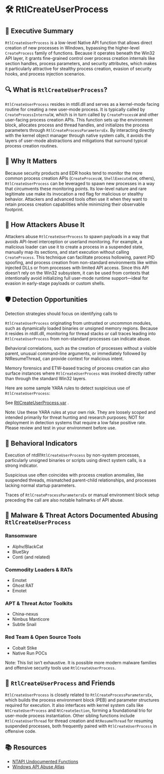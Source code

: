 # 🛠️ RtlCreateUserProcess
## 🚀 Executive Summary

`RtlCreateUserProcess` is a low-level Native API function that allows direct creation of new processes in Windows, bypassing the higher-level `CreateProcess` family of functions. Because it operates beneath the Win32 API layer, it grants fine-grained control over process creation internals like section handles, process parameters, and security attributes, which makes it particularly attractive for stealthy process creation, evasion of security hooks, and process injection scenarios.

## 🔍 What is `RtlCreateUserProcess`?

`RtlCreateUserProcess` resides in ntdll.dll and serves as a kernel-mode facing routine for creating a new user-mode process. It is typically called by `CreateProcessInternalW`, which is in turn called by `CreateProcessW` and other user-facing process creation APIs. This function sets up the environment block, allocates process and thread handles, and initializes the process parameters through `RtlCreateProcessParametersEx`. By interacting directly with the kernel object manager through native system calls, it avoids the layers of user-mode abstractions and mitigations that surround typical process creation routines.

## 🚩 Why It Matters

Because security products and EDR hooks tend to monitor the more common process creation APIs (`CreateProcessW`, `ShellExecuteExW`, others), `RtlCreateUserProcess` can be leveraged to spawn new processes in a way that circumvents these monitoring points. Its low-level nature and rare legitimate use make its invocation a red flag for malicious or stealthy behavior. Attackers and advanced tools often use it when they want to retain process creation capabilities while minimizing their observable footprint.

## 🧬 How Attackers Abuse It
Attackers abuse `RtlCreateUserProcess` to spawn payloads in a way that avoids API-level interception or userland monitoring. For example, a malicious loader can use it to create a process in a suspended state, manually map its sections, and start execution without calling `CreateProcess`. This technique can facilitate process hollowing, parent PID spoofing, and process creation from non-standard environments like within injected DLLs or from processes with limited API access. Since this API doesn’t rely on the Win32 subsystem, it can be used from contexts that intentionally avoid initializing full user-mode runtime support—ideal for evasion in early-stage payloads or custom shells.

## 🛡️ Detection Opportunities

Detection strategies should focus on identifying calls to 

`RtlCreateUserProcess` originating from untrusted or uncommon modules, such as dynamically loaded binaries or unsigned memory regions. Because it resides in ntdll.dll, monitoring for thread stacks or call traces leading into `RtlCreateUserProcess` from non-standard processes can indicate abuse. 

Behavioral correlations, such as the creation of processes without a visible parent, unusual command-line arguments, or immediately followed by NtResumeThread, can provide context for malicious intent. 

Memory forensics and ETW-based tracing of process creation can also surface instances where `RtlCreateUserProcess` was invoked directly rather than through the standard Win32 layers.

Here are some sample YARA rules to detect suspicious use of `RtlCreateUserProcess`:

See [RtlCreateUserProcess.yar]()
.

Note: Use these YARA rules at your own risk. They are loosely scoped and intended primarily for threat hunting and research purposes; NOT for deployment in detection systems that require a low false positive rate. Please review and test in your environment before use.

## 🐾 Behavioral Indicators

Execution of ntdll!`RtlCreateUserProcess` by non-system processes, particularly unsigned binaries or scripts using direct system calls, is a strong indicator. 

Suspicious use often coincides with process creation anomalies, like suspended threads, mismatched parent-child relationships, and processes lacking normal startup parameters. 

Traces of `RtlCreateProcessParametersEx` or manual environment block setup preceding the call are also notable hallmarks of API abuse.

## 🦠 Malware & Threat Actors Documented Abusing `RtlCreateUserProcess`

### Ransomware
- Alphv/BlackCat
- BlueSky
- Conti (and related)

### Commodity Loaders & RATs
- Emotet
- Ghost RAT
- Emotet

### APT & Threat Actor Toolkits
- China-nexus
- Nimbus Manticore
- Subtle Snail

### Red Team & Open Source Tools
- Cobalt Stike
- Native Run POCs

Note: This list isn’t exhaustive. It is possible more modern malware families and offensive security tools use `RtlCreateUserProcess`.

## 🧵 `RtlCreateUserProcess` and Friends

`RtlCreateUserProcess` is closely related to `RtlCreateProcessParametersEx`, which builds the process environment block (PEB) and parameter structures required for execution. It also interfaces with kernel system calls like `NtCreateUserProcess` and `NtCreateSection`, forming a foundational trio for user-mode process instantiation. Other sibling functions include `RtlCreateUserThread` for thread creation and `NtResumeThread` for resuming suspended processes, both frequently paired with `RtlCreateUserProcess` in offensive code.

## 📚 Resources

- [NTAPI Undocumented Functions](http://undocumented.ntinternals.net/index.html?page=UserMode%2FUndocumented%20Functions%2FExecutable%20Images%2FRtlCreateUserProcess.html)
- [Windows API Abuse Atlas](https://github.com/danafaye/WindowsAPIAbuseAtlas)
